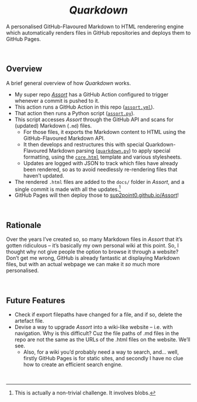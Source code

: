 <h1 align="center"> <em> Quarkdown </em> </h1>

A personalised GitHub-Flavoured Markdown to HTML renderering engine which automatically renders files in GitHub repositories and deploys them to GitHub Pages.


<br>


## Overview

A brief general overview of how *Quarkdown* works.

- My super repo [*Assort*](https://github.com/Sup2point0/Assort) has a GitHub Action configured to trigger whenever a commit is pushed to it.
- This action runs a GitHub Action in this repo ([`assort.yml`](.github/workflows/assort.yml)).
- That action then runs a Python script ([`assort.py`](source/assort.py)).
- This script accesses *Assort* through the GitHub API and scans for (updated) Markdown (`.md`) files.
  - For those files, it exports the Markdown content to HTML using the GitHub-Flavoured Markdown API.
  - It then develops and restructures this with special Quarkdown-Flavoured Markdown parsing ([`quarkdown.py`](source/quarkdown.py)) to apply special formatting, using the [`core.html`](source/resources/core.html) template and various stylesheets.
  - Updates are logged with JSON to track which files have already been rendered, so as to avoid needlessly re-rendering files that haven’t updated.
- The rendered `.html` files are added to the `docs/` folder in *Assort*, and a single commit is made with all the updates.[^combine-commits]
- GitHub Pages will then deploy those to [sup2point0.github.io/Assort](https://sup2point0.github.io/Assort)!

[^combine-commits]: This is actually a non-trivial challenge. It involves blobs.


<br>


## Rationale

Over the years I’ve created so, so many Markdown files in *Assort* that it’s gotten ridiculous – it’s basically my own personal wiki at this point. So, I thought why not give people the option to browse it through a website? Don’t get me wrong, GitHub is already fantastic at displaying Markdown files, but with an actual webpage we can make it *so* much more personalised.


<br>


## Future Features

- Check if export filepaths have changed for a file, and if so, delete the artefact file.
- Devise a way to upgrade *Assort* into a wiki-like website &ndash; i.e. with navigation. Why is this difficult? Cuz the file paths of .md files in the repo are not the same as the URLs of the .html files on the website. We’ll see.
  - Also, for a wiki you’d probably need a way to search, and... well, firstly GitHub Pages is for static sites, and secondly I have no clue how to create an efficient search engine.


<br>
